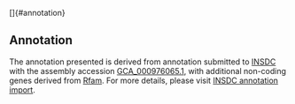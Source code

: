 []{#annotation}

Annotation
----------

The annotation presented is derived from annotation submitted to
[INSDC](http://www.insdc.org) with the assembly accession
[GCA\_000976065.1](http://www.ebi.ac.uk/ena/data/view/GCA_000976065.1),
with additional non-coding genes derived from
[Rfam](http://rfam.xfam.org/). For more details, please visit [INSDC
annotation
import](http://ensemblgenomes.org/info/data/insdc_annotation).

